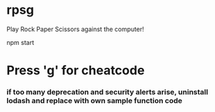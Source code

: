# rpsg

Play Rock Paper Scissors against the computer!

npm start

# Press 'g' for cheatcode

### if too many deprecation and security alerts arise, uninstall lodash and replace with own sample function code